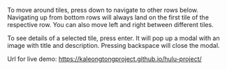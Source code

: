 To move around tiles, press down to navigate to other rows below. Navigating up from bottom rows will always land on the first tile of the respective row. You can also move left and right between different tiles.

To see details of a selected tile, press enter. It will pop up a modal with an image with title and description. Pressing backspace will close the modal.

Url for live demo: https://kaleongtongproject.github.io/hulu-project/
